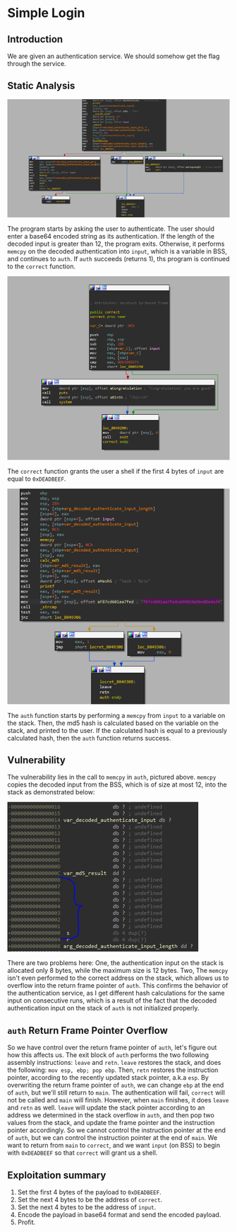 # Simple Login
## Introduction
We are given an authentication service.
We should somehow get the flag through the service.

## Static Analysis

![img.png](img.png)

The program starts by asking the user to authenticate.
The user should enter a base64 encoded string as its authentication.
If the length of the decoded input is greater than 12, the program exits.
Otherwise, it performs `memcpy` on the decoded authentication into `input`, which is a variable in BSS,
and continues to `auth`.
If `auth` succeeds (returns 1), ths program is continued to the `correct` function.

![img_1.png](img_1.png)

The `correct` function grants the user a shell if the first 4 bytes of `input` are equal to `0xDEADBEEF`.

![img_2.png](img_2.png)

The `auth` function starts by performing a `memcpy` from `input` to a variable on the stack.
Then, the md5 hash is calculated based on the variable on the stack, and printed to the user.
If the calculated hash is equal to a previously calculated hash, then the `auth` function returns success.

## Vulnerability
The vulnerability lies in the call to `memcpy` in `auth`, pictured above.
`memcpy` copies the decoded input from the BSS, which is of size at most 12, into the stack as demonstrated below:

![img_3.png](img_3.png)

There are two problems here:
One, the authentication input on the stack is allocated only 8 bytes, while the maximum size is 12 bytes.
Two, The `memcpy` isn't even performed to the correct address on the stack, which allows us to overflow into the return frame pointer of `auth`.
This confirms the behavior of the authentication service, as I get different hash calculations for the same input on consecutive runs,
which is a result of the fact that the decoded authentication input on the stack of `auth` is not initialized properly.

## `auth` Return Frame Pointer Overflow
So we have control over the return frame pointer of `auth`, let's figure out how this affects us.
The exit block of `auth` performs the two following assembly instructions: `leave` and `retn`.
`leave` restores the stack, and does the following: `mov esp, ebp; pop ebp`.
Then, `retn` restores the instruction pointer, according to the recently updated stack pointer, a.k.a `esp`.
By overwriting the return frame pointer of `auth`, we can change `ebp` at the end of `auth`, but we'll still return to `main`.
The authentication will fail, `correct` will not be called and `main` will finish.
However, when `main` finishes, it does `leave` and `retn` as well.
`leave` will update the stack pointer according to an address we determined in the stack overflow in `auth`,
and then pop two values from the stack, and update the frame pointer and the instruction pointer accordingly.
So we cannot control the instruction pointer at the end of `auth`, but we can control the instruction pointer at the end of `main`.
We want to return from `main` to `correct`, and we want `input` (on BSS) to begin with `0xDEADBEEF` so that `correct` will grant us a shell.

## Exploitation summary
1. Set the first 4 bytes of the payload to `0xDEADBEEF`.
2. Set the next 4 bytes to be the address of `correct`.
3. Set the next 4 bytes to be the address of `input`.
4. Encode the payload in base64 format and send the encoded payload.
5. Profit.
